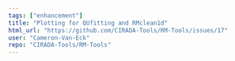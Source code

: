 ```yaml
---
tags: ["enhancement"]
title: "Plotting for QUfitting and RMclean1d"
html_url: "https://github.com/CIRADA-Tools/RM-Tools/issues/17"
user: "Cameron-Van-Eck"
repo: "CIRADA-Tools/RM-Tools"
---
```


